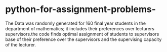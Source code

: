# python-for-assignment-problems-
The Data was randomly generated for 160 final year students in the department of mathematics; it includes their preferences over lecturers supervisors.the code finds optimal assignment of students to supervisors base of their preference over the supervisors and the supervising capacity of the lecturer. 
